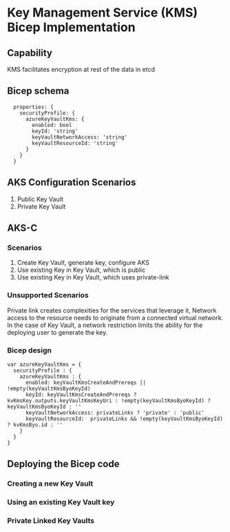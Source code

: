 # Key Management Service (KMS) Bicep Implementation

## Capability

KMS facilitates encryption at rest of the data in etcd

## Bicep schema

```bicep
  properties: {
    securityProfile: {
      azureKeyVaultKms: {
        enabled: bool
        keyId: 'string'
        keyVaultNetworkAccess: 'string'
        keyVaultResourceId: 'string'
      }
    }
  }
```

## AKS Configuration Scenarios

1. Public Key Vault
1. Private Key Vault

## AKS-C

### Scenarios

1. Create Key Vault, generate key, configure AKS
1. Use existing Key in Key Vault, which is public
1. Use existing Key in Key Vault, which uses private-link

### Unsupported Scenarios

Private link creates complexities for the services that leverage it, Network access to the resource needs to originate from a connected virtual network.
In the case of Key Vault, a network restriction limits the ability for the deploying user to generate the key.

### Bicep design

```bicep
var azureKeyVaultKms = {
  securityProfile : {
    azureKeyVaultKms : {
      enabled: keyVaultKmsCreateAndPrereqs || !empty(keyVaultKmsByoKeyId)
      keyId: keyVaultKmsCreateAndPrereqs ? kvKmsKey.outputs.keyVaultKmsKeyUri : !empty(keyVaultKmsByoKeyId) ? keyVaultKmsByoKeyId : ''
      keyVaultNetworkAccess: privateLinks ? 'private' : 'public'
      keyVaultResourceId:  privateLinks && !empty(keyVaultKmsByoKeyId) ? kvKmsByo.id : ''
    }
  }
}
```

## Deploying the Bicep code

### Creating a new Key Vault

### Using an existing Key Vault key

### Private Linked Key Vaults